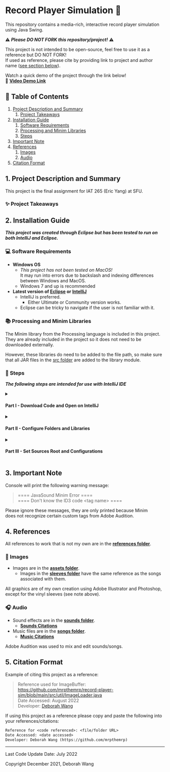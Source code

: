 # Record Player Simulation :dvd:

This repository contains a media-rich, interactive record player simulation using Java Swing.

:warning: ***Please DO NOT FORK this repository/project!*** :warning:

This project is not intended to be open-source, feel free to use it as a reference but DO NOT FORK!  
If used as reference, please cite by providing link to project and author name \([see section below](#citation-format)\).

  
Watch a quick demo of the project through the link below!  
:vhs: **[Video Demo Link](https://youtu.be/MswxSEbKJG8)**

## :bookmark_tabs: Table of Contents
1. [Project Description and Summary](#1-project-description-and-summary)
   1. [Project Takeaways](#sparkles-project-takeaways)
2. [Installation Guide](#2-installation-guide)
   1. [Software Requirements](#computer-software-requirements)
   2. [Processing and Minim Libraries](#books-processing-and-minim-libraries)
   3. [Steps](#memo-steps)
3. [Important Note](#3-important-note)
4. [References](#4-references)
    1. [Images](#art-images)
    2. [Audio](#headphones-audio)
5. [Citation Format](#5-citation-format)

## 1. Project Description and Summary

This project is the final assignment for IAT 265 \(Eric Yang\) at SFU.

### :sparkles: Project Takeaways

## 2. Installation Guide
***This project was created through Eclipse but has been tested to run on both IntelliJ and Eclipse.***

### :computer: Software Requirements
- **Windows OS** 
  - *This project has not been tested on MacOS!*  
    It may run into errors due to backslash and indexing differences between Windows and MacOS.
  - Windows 7 and up is recommended
- **Latest version of [Eclipse](https://www.eclipse.org/downloads/) or [IntelliJ](https://www.jetbrains.com/idea/download/#section=windows)**
  - IntelliJ is preferred.
    - Either Ultimate or Community version works.
  - Eclipse can be tricky to navigate if the user is not familiar with it.

### :books: Processing and Minim Libraries
The Minim library from the Processing language is included in this project.  
They are already included in the project so it does not need to be downloaded externally.

However, these libraries do need to be added to the file path, so make sure that all JAR files in the [src folder](/main/src) are added to the library module.

### :memo: Steps
***The following steps are intended for use with IntelliJ IDE***

<details><summary><h4>Part I - Download Code and Open on IntelliJ</h4></summary><br>

1. Download this project as a **ZIP file**.
    - Click **'Code'** and then **'Download ZIP'**.
2. Unzip the main folder - **'record-player-sim-main'**.
    - This may take a few minutes, make sure your machine has ample space!
3. Open **IntelliJ** and select **'Open'** or 'Open Project'.
4. **Locate** where the **unzipped folder** from step 2 is on your machine. Click on the folder to open the project.
    - Click 'Trust Project' when the pop-up appears.
    - The project will now open.
</details>
<details><summary><h4>Part II - Configure Folders and Libraries</h4></summary><br>

5. Configure the SDK by **File > Project Structure > Project Settings > Project**
    - *We will set the JDK, Language Level, and Compiler output here.*
6. Select ***JDK 16***
    - It is HIGHLY important that JDK 16 is used! Project will not run otherwise.
    - JDK 16.0.2 is preferred.
7. Select **'Language Level' to be 16**
    - If language level is not 16, the project will not run.
8. Set **'Compiler output:'** to the out folder in the project folder
    - Path: **record-player-sim-main/out**
9. Go to **Libraries** which is **also under Project Settings**
10. **Click on the "+" button** to add a library
11. **Click "Java"** from the library options
12. **Add 'core.jar'** and only this one jar!
    - Path: **record-player-sim-main/src/core.jar**
13. Once the core.jar is added, **click on the '+' under the core library**
    - It should say 'Add Alt+Insert' on mouse hover
14. Now **add all the remaining jar files** under the src folder
    - Add all at the same time by holding down 'Shift' and selecting all.
15. Click **'Apply'** and then **'OK'**
</details>
<details><summary><h4>Part III - Set Sources Root and Configurations</h4></summary><br>

16. **Find the 'src' folder** in the project directory
17. Right-click and **go to 'Mark Directory as'**
18. **Click on 'Sources Root'** from the listed options
    - The folder colour should turn blue after clicking.
19. Let IntelliJ reconfigure things and once it is done, *go to click on 'Current File' to edit run configurations**
    - Located near the run button; top right bar.
20. Click **'Edit Configurations...'** and then **'Add new configuration...'**
21. Click **'Application'** on the pop-up
22. Under **'Build and run'** set SDK to 16 if not already, **type 'main.RoomApp' in the Main class bar**
    - The bar will be highlighted red if no main class is specified.
23. In **'Working directory:'** set the directory to **'src'**
    - It currently is just the record-player-sim-main folder which will not allow the program to run correctly.
24. **Change the name of the build** to something meaningful like 'RoomApp'
    - On default it is just 'Unnamed'
25. Click **'Apply'** and then **'OK'**
26. The project is now ready to run!
</details>

## 3. Important Note
Console will print the following warning message:

> ==== JavaSound Minim Error ====  
> ==== Don't know the ID3 code \<tag name\> ====

Please ignore these messages, they are only printed because Minim  
does not recognize certain custom tags from Adobe Audition.

## 4. References
All references to work that is not my own are in the **[references folder](/references)**.

### :art: Images
- Images are in the **[assets folder](/assets)**.
  - Images in the **[sleeves folder](/assets/sleeves)** have the same reference as the songs associated with them.

All graphics are of my own creation using Adobe Illustrator and Photoshop, except for the vinyl sleeves (see note above).  


### :headphones: Audio
- Sound effects are in the **[sounds folder](/assets/sounds)**.
  - **[Sounds Citations](/references/SoundsReferencesDoc.txt)**
- Music files are in the **[songs folder](/assets/songs)**.
  - **[Music Citations](/references/SongsReferencesDoc.txt)**

Adobe Audition was used to mix and edit sounds/songs.

## 5. Citation Format
Example of citing this project as a reference:
> Reference used for ImageBuffer: https://github.com/mrpthemrp/record-player-sim/blob/main/src/util/ImageLoader.java  
> Date Accessed: August 2022  
> Developer: [Deborah Wang](https://github.com/mrpthemrp)

If using this project as a reference please copy and paste the following into your references/citations:
```diff
Reference for <code referenced>: <file/folder URL>
Date Accessed: <date accessed>
Developer: Deborah Wang (https://github.com/mrpthemrp)
```

---
Last Code Update Date: July 2022

Copyright December 2021, Deborah Wang
